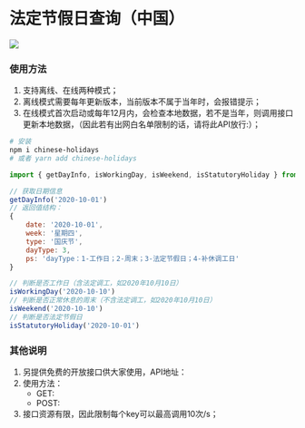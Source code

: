 # 法定节假日查询（中国）
![](https://img.shields.io/badge/Language-TypeScript-orange.svg)

### 使用方法
1. 支持离线、在线两种模式；
2. 离线模式需要每年更新版本，当前版本不属于当年时，会报错提示；
3. 在线模式首次启动或每年12月内，会检查本地数据，若不是当年，则调用接口更新本地数据，（因此若有出网白名单限制的话，请将此API放行:）；

```bash
# 安装
npm i chinese-holidays
# 或者 yarn add chinese-holidays
```
```javascript
import { getDayInfo, isWorkingDay, isWeekend, isStatutoryHoliday } from 'chinese-holidays'
```
```javascript
// 获取日期信息
getDayInfo('2020-10-01')
// 返回值结构：
{
    date: '2020-10-01',
    week: '星期四',
    type: '国庆节',
    dayType: 3,
    ps: 'dayType：1-工作日；2-周末；3-法定节假日；4-补休调工日'
}
```
```javascript
// 判断是否工作日（含法定调工，如2020年10月10日）
isWorkingDay('2020-10-10')
// 判断是否正常休息的周末（不含法定调工，如2020年10月10日）
isWeekend('2020-10-10')
// 判断是否法定节假日
isStatutoryHoliday('2020-10-01')
```

### 其他说明
1. 另提供免费的开放接口供大家使用，API地址：
2. 使用方法：
    - GET:
    - POST:
3. 接口资源有限，因此限制每个key可以最高调用10次/s；